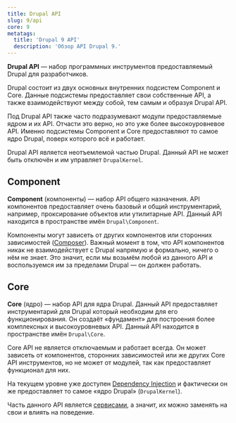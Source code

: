 ```yaml
---
title: Drupal API
slug: 9/api
core: 9
metatags:
  title: 'Drupal 9 API'
  description: 'Обзор API Drupal 9.'
---
```


**Drupal API** — набор программных инструментов предоставляемый Drupal для разработчиков.

Drupal состоит из двух основных внутренних подсистем Component и Core. Данные подсистемы предоставляет свои собственные API, а также взаимодействуют между собой, тем самым и образуя Drupal API.

Под Drupal API также часто подразумевают модули предоставляемые ядром и их API. Отчасти это верно, но это уже более высокоуровневое API. Именно подсистемы Component и Core предоставляют то самое ядро Drupal, поверх которого всё и работает.

Drupal API является неотъемлемой частью Drupal. Данный API не может быть отключён и им управляет `DrupalKernel`. 

## Component

**Component** (компоненты) — набор API общего назначения. API компонентов предоставляет очень базовый и общий инструментарий, например, проксирование объектов или утилитарные API. Данный API находится в пространстве имён `Drupal\Component`.

Компоненты могут зависеть от других компонентов или сторонних зависимостей ([Composer](../../../composer/index.md)). Важный момент в том, что API компонентов никак не взаимодействует с Drupal напрямую и формально, ничего о нём не знает. Это значит, если мы возьмём любой из данного API и воспользуемся им за пределами Drupal — он должен работать.

## Core

**Core** (ядро) — набор API для ядра Drupal. Данный API предоставляет инструментарий для Drupal который необходим для его функционирования. Он создаёт «фундамент» для построения более комплексных и высокоуровневых API. Данный API находится в пространстве имён `Drupal\Core`.

Core API не является отключаемым и работает всегда. Он может зависеть от компонентов, сторонних зависимостей или же других Core API инструментов, но не может от модулей, так как предоставляет функционал для них.

На текущем уровне уже доступен [Dependency Injection](../services/dependency-injection/index.md) и фактически он же предоставляет то самое «ядро Drupal» (`DrupalKernel`).

Часть данного API является [сервисами](../services/index.md), а значит, их можно заменять на свои и влиять на поведение.